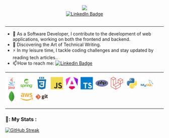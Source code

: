 <!--
# Hi!, my name is Luismi 💁💻 

<img src="https://github.com/x2p6/x2p6/blob/main/banner-gitHub-0.png?raw=true" alt="Imagen descriptiva del banner.">
I am a passionate web developer with a deep interest in both frontend and backend technologies. Driven by an insatiable curiosity for technology and a love for writing, my journey focuses on delving into the fascinating world of web development.
-->
<div id="header" align="center">
  <img src="https://i.giphy.com/media/v1.Y2lkPTc5MGI3NjExMmN1Yjd3c241c3djbXN6Z3BnMXFxM3M0Z3IwZ2c4dnZ4bjN1Znp2MSZlcD12MV9pbnRlcm5hbF9naWZfYnlfaWQmY3Q9Zw/L1R1tvI9svkIWwpVYr/giphy.gif"/>
</div>

<!-- Badges for several social networks -->
<div id="badges" align="center">
  <a href="https://www.linkedin.com/in/luismibaro/">
    <img src="https://img.shields.io/badge/LinkedIn-blue?style=for-the-badge&logo=linkedin&logoColor=white" alt="LinkedIn Badge"/>
  </a>
</div>
<div align="center">
      <img src="https://komarev.com/ghpvc/?username=your-github-username&style=flat-square&color=blue" alt=""/>
</div>

---

- :telescope: As a Software Developer, I contribute to the development of web applications, working on both the frontend and backend.
- :seedling: Discovering the Art of Technical Writing.
- :zap: In my leisure time, I tackle coding challenges and stay updated by reading tech articles..
- :mailbox:How to reach me: [![Linkedin Badge](https://img.shields.io/badge/-luismibaro-blue?style=flat&logo=Linkedin&logoColor=white)]([your-linkedin-url](https://www.linkedin.com/in/luismibaro/))

---

<div>
  <img src="https://github.com/devicons/devicon/blob/master/icons/java/java-original-wordmark.svg" title="Java" alt="Java" width="40" height="40"/>&nbsp;
  <img src="https://github.com/devicons/devicon/blob/master/icons/spring/spring-original-wordmark.svg" title="Spring" alt="Spring" width="40" height="40"/>&nbsp;
  <img src="https://github.com/devicons/devicon/blob/master/icons/css3/css3-plain-wordmark.svg"  title="CSS3" alt="CSS" width="40" height="40"/>&nbsp;
  <img src="https://github.com/devicons/devicon/blob/master/icons/javascript/javascript-original.svg" title="JavaScript" alt="JavaScript" width="40" height="40"/>&nbsp;
  <img src="https://github.com/devicons/devicon/blob/master/icons/angular/angular-original.svg" title="Angular" alt="Angular" width="40" height="40"/>&nbsp;
  <img src="https://github.com/devicons/devicon/blob/master/icons/typescript/typescript-original.svg" title="Typescript" alt="Typescript" width="40" height="40"/>&nbsp;
  <img src="https://github.com/devicons/devicon/blob/master/icons/php/php-original.svg" title="PHP" alt="PHP" width="40" height="40"/>&nbsp;
  <img src="https://github.com/devicons/devicon/blob/master/icons/laravel/laravel-original.svg" title="Laravel" alt="Laravel" width="40" height="40"/>&nbsp;
  <img src="https://github.com/devicons/devicon/blob/master/icons/python/python-original.svg" title="Python" alt="Python" width="40" height="40"/>&nbsp;
  <img src="https://github.com/devicons/devicon/blob/master/icons/mysql/mysql-original-wordmark.svg" title="MySQL"  alt="MySQL" width="40" height="40"/>&nbsp;
  <img src="https://github.com/devicons/devicon/blob/master/icons/mongodb/mongodb-original.svg" title="Mongodb"  alt="Mongodb" width="40" height="40"/>&nbsp;
  <img src="https://github.com/devicons/devicon/blob/master/icons/amazonwebservices/amazonwebservices-plain-wordmark.svg" title="AWS" alt="AWS" width="40" height="40"/>&nbsp;
  <img src="https://github.com/devicons/devicon/blob/master/icons/git/git-original-wordmark.svg" title="Git" **alt="Git" width="40" height="40"/>
</div>

---

### 🚶: My Stats :
[![GitHub Streak](https://streak-stats.demolab.com/?user=luismibaro&theme=midnight-purple)](https://git.io/streak-stats)
